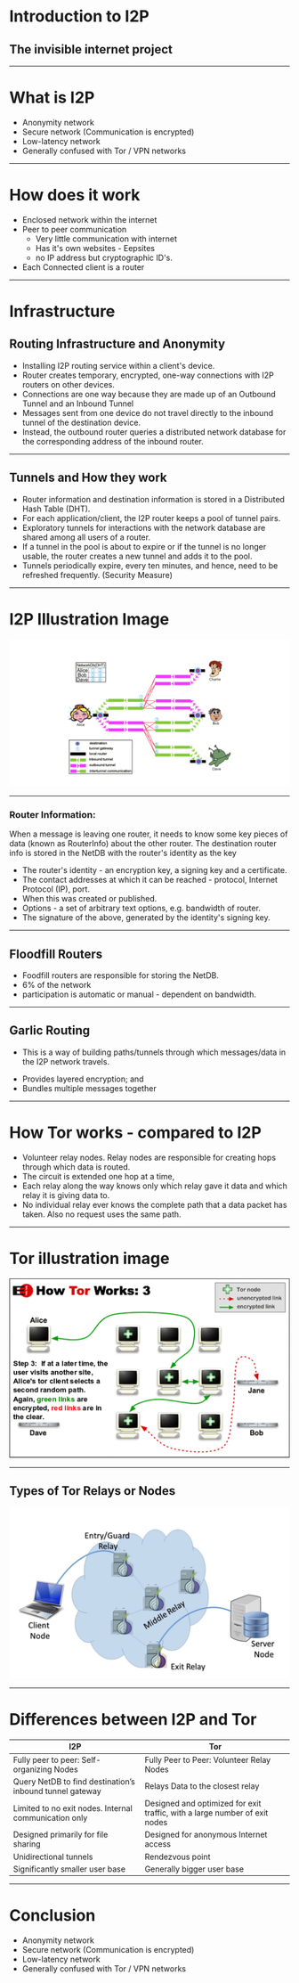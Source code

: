 # Introduction to I2P
## The invisible internet project

---
# What is I2P

* Anonymity network 
* Secure network (Communication is encrypted)
* Low-latency network
* Generally confused with Tor / VPN networks

---

# How does it work
* Enclosed network within the internet
* Peer to peer communication
  * Very little communication with internet
  * Has it's own websites - Eepsites
  * no IP address but cryptographic ID's. 
 * Each Connected client is a router
---

# Infrastructure

## Routing Infrastructure and Anonymity
* Installing I2P routing service within a client's device.
* Router creates temporary, encrypted, one-way connections with I2P routers on other devices.
* Connections are one way because they are made up of an Outbound Tunnel and an Inbound Tunnel
* Messages sent from one device do not travel directly to the inbound tunnel of the destination device. 
* Instead, the outbound router queries a distributed network database for the corresponding address of the inbound router.

---
## Tunnels and How they work

* Router information and destination information is stored in a Distributed Hash Table (DHT). 
* For each application/client, the I2P router keeps a pool of tunnel pairs. 
* Exploratory tunnels for interactions with the network database are shared among all users of a router. 
* If a tunnel in the pool is about to expire or if the tunnel is no longer usable, the router creates a new tunnel and adds it to the pool.
* Tunnels periodically expire, every ten minutes, and hence, need to be refreshed frequently. (Security Measure)

---
# I2P Illustration Image

![Tunnels](https://raw.githubusercontent.com/tari-labs/tari-university/master/src/protocols/intro-to-i2P/assets/network-topology.png)

---
### Router Information:

When a message is leaving one router, it needs to know some key pieces of data (known as RouterInfo) about the other router. The destination router info is stored in the NetDB with the router's identity as the key

* The router's identity - an encryption key, a signing key and a certificate.
* The contact addresses at which it can be reached - protocol, Internet Protocol (IP), port.
* When this was created or published.
* Options - a set of arbitrary text options, e.g. bandwidth of router.
* The signature of the above, generated by the identity's signing key.

---
## Floodfill Routers 
* Foodfill routers are responsible for storing the NetDB. 
* 6% of the network
* participation is automatic or manual - dependent on bandwidth. 

---
## Garlic Routing

- This is a way of building paths/tunnels through which messages/data in the I2P network travels. 
* Provides layered encryption; and
* Bundles multiple messages together

---
# How Tor works - compared to I2P
* Volunteer relay nodes. Relay nodes are responsible for creating hops through which data is routed.
* The circuit is extended one hop at a time, 
* Each relay along the way knows only which relay gave it data and which relay it is giving data to. 
* No individual relay ever knows the complete path that a data packet has taken. Also no request uses the same path. 

---
# Tor illustration image
![Tor Network](https://raw.githubusercontent.com/tari-labs/tari-university/master/src/protocols/intro-to-i2P/assets/htw3.png)

---
## Types of Tor Relays or Nodes 

![Tor Relays](https://raw.githubusercontent.com/tari-labs/tari-university/master/src/protocols/intro-to-i2P/assets/torCircuit.png)

---
# Differences between I2P and Tor
| I2P                                     | Tor                       |
| ---------------------------------       | --------------------------|
| Fully peer to peer: Self-organizing Nodes | Fully Peer to Peer: Volunteer Relay Nodes                         |
| Query NetDB to find destination’s inbound tunnel gateway | Relays Data to the closest relay     |
| Limited to no exit nodes. Internal communication only | Designed and optimized for exit traffic, with a large number of exit nodes          |
| Designed primarily for file sharing    | Designed for anonymous Internet access |
| Unidirectional tunnels                 | Rendezvous point                        |
| Significantly smaller user base      | Generally bigger user base        |

---
# Conclusion

* Anonymity network 
* Secure network (Communication is encrypted)
* Low-latency network
* Generally confused with Tor / VPN networks

